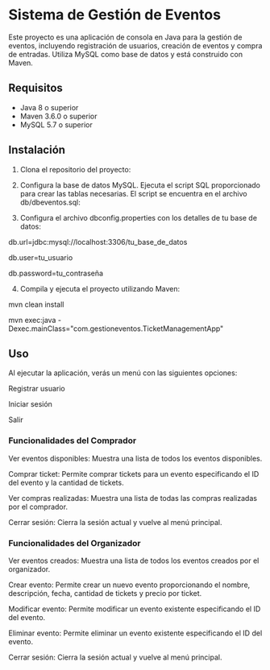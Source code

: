# Sistema de Gestión de Eventos

Este proyecto es una aplicación de consola en Java para la gestión de eventos, incluyendo registración de usuarios, creación de eventos y compra de entradas. Utiliza MySQL como base de datos y está construido con Maven.

## Requisitos

- Java 8 o superior
- Maven 3.6.0 o superior
- MySQL 5.7 o superior

## Instalación

1. Clona el repositorio del proyecto:

2. Configura la base de datos MySQL. Ejecuta el script SQL proporcionado para crear las tablas necesarias. El script se encuentra en el archivo db/dbeventos.sql:

3. Configura el archivo dbconfig.properties con los detalles de tu base de datos:

db.url=jdbc:mysql://localhost:3306/tu_base_de_datos

db.user=tu_usuario

db.password=tu_contraseña

4. Compila y ejecuta el proyecto utilizando Maven:

mvn clean install

mvn exec:java -Dexec.mainClass="com.gestioneventos.TicketManagementApp"

## Uso

Al ejecutar la aplicación, verás un menú con las siguientes opciones:

Registrar usuario

Iniciar sesión

Salir

### Funcionalidades del Comprador

Ver eventos disponibles: Muestra una lista de todos los eventos disponibles.

Comprar ticket: Permite comprar tickets para un evento especificando el ID del evento y la cantidad de tickets.

Ver compras realizadas: Muestra una lista de todas las compras realizadas por el comprador.

Cerrar sesión: Cierra la sesión actual y vuelve al menú principal.

### Funcionalidades del Organizador

Ver eventos creados: Muestra una lista de todos los eventos creados por el organizador.

Crear evento: Permite crear un nuevo evento proporcionando el nombre, descripción, fecha, cantidad de tickets y precio por ticket.

Modificar evento: Permite modificar un evento existente especificando el ID del evento.

Eliminar evento: Permite eliminar un evento existente especificando el ID del evento.

Cerrar sesión: Cierra la sesión actual y vuelve al menú principal.
